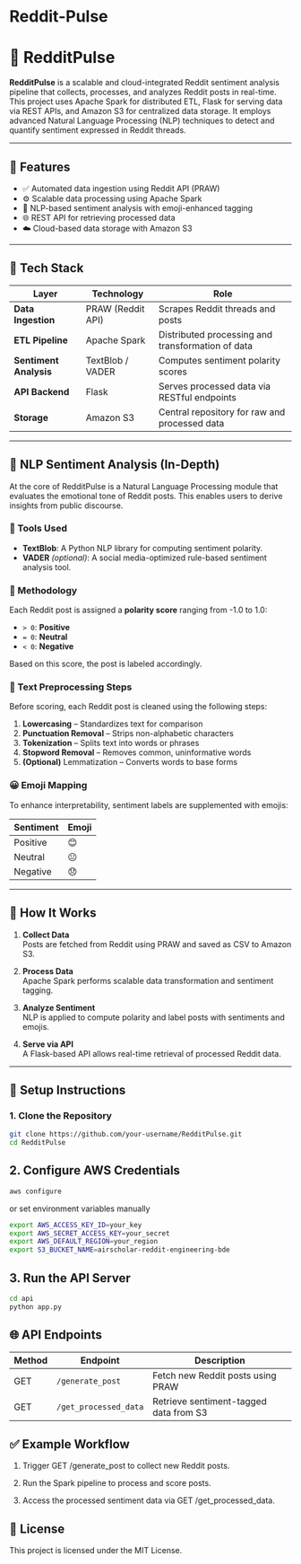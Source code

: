 # Reddit-Pulse
# 🧠 RedditPulse

**RedditPulse** is a scalable and cloud-integrated Reddit sentiment analysis pipeline that collects, processes, and analyzes Reddit posts in real-time. This project uses Apache Spark for distributed ETL, Flask for serving data via REST APIs, and Amazon S3 for centralized data storage. It employs advanced Natural Language Processing (NLP) techniques to detect and quantify sentiment expressed in Reddit threads.

---

## 📌 Features

- ✅ Automated data ingestion using Reddit API (PRAW)  
- ⚙️ Scalable data processing using Apache Spark  
- 🧠 NLP-based sentiment analysis with emoji-enhanced tagging  
- 🌐 REST API for retrieving processed data  
- ☁️ Cloud-based data storage with Amazon S3  

---

## 🧱 Tech Stack

| Layer             | Technology             | Role                                               |
|------------------|------------------------|----------------------------------------------------|
| **Data Ingestion** | PRAW (Reddit API)     | Scrapes Reddit threads and posts                  |
| **ETL Pipeline**  | Apache Spark           | Distributed processing and transformation of data |
| **Sentiment Analysis** | TextBlob / VADER  | Computes sentiment polarity scores                |
| **API Backend**   | Flask                  | Serves processed data via RESTful endpoints        |
| **Storage**       | Amazon S3              | Central repository for raw and processed data      |

---

## 🧠 NLP Sentiment Analysis (In-Depth)

At the core of RedditPulse is a Natural Language Processing module that evaluates the emotional tone of Reddit posts. This enables users to derive insights from public discourse.

### 🔬 Tools Used

- **TextBlob**: A Python NLP library for computing sentiment polarity.
- **VADER** *(optional)*: A social media-optimized rule-based sentiment analysis tool.

### 🧪 Methodology

Each Reddit post is assigned a **polarity score** ranging from -1.0 to 1.0:

- `> 0`: **Positive**
- `= 0`: **Neutral**
- `< 0`: **Negative**

Based on this score, the post is labeled accordingly. 

### 🧹 Text Preprocessing Steps

Before scoring, each Reddit post is cleaned using the following steps:

1. **Lowercasing** – Standardizes text for comparison  
2. **Punctuation Removal** – Strips non-alphabetic characters  
3. **Tokenization** – Splits text into words or phrases  
4. **Stopword Removal** – Removes common, uninformative words  
5. **(Optional)** Lemmatization – Converts words to base forms

### 😀 Emoji Mapping

To enhance interpretability, sentiment labels are supplemented with emojis:

| Sentiment | Emoji |
|-----------|--------|
| Positive  | 😊     |
| Neutral   | 😐     |
| Negative  | 😞     |

---


## 🚀 How It Works

1. **Collect Data**  
   Posts are fetched from Reddit using PRAW and saved as CSV to Amazon S3.

2. **Process Data**  
   Apache Spark performs scalable data transformation and sentiment tagging.

3. **Analyze Sentiment**  
   NLP is applied to compute polarity and label posts with sentiments and emojis.

4. **Serve via API**  
   A Flask-based API allows real-time retrieval of processed Reddit data.

---

## 🔧 Setup Instructions

### 1. Clone the Repository

```bash
git clone https://github.com/your-username/RedditPulse.git
cd RedditPulse
```

## 2. Configure AWS Credentials

```bash
aws configure
```
or set environment variables manually

```bash
export AWS_ACCESS_KEY_ID=your_key
export AWS_SECRET_ACCESS_KEY=your_secret
export AWS_DEFAULT_REGION=your_region
export S3_BUCKET_NAME=airscholar-reddit-engineering-bde
```

## 3. Run the API Server

```bash
cd api
python app.py
```

## 🌐 API Endpoints

| Method | Endpoint              | Description                            |
| ------ | --------------------- | -------------------------------------- |
| GET    | `/generate_post`      | Fetch new Reddit posts using PRAW      |
| GET    | `/get_processed_data` | Retrieve sentiment-tagged data from S3 |

## ✅ Example Workflow

1. Trigger GET /generate_post to collect new Reddit posts.

2. Run the Spark pipeline to process and score posts.

3. Access the processed sentiment data via GET /get_processed_data.

## 📃 License
This project is licensed under the MIT License.
